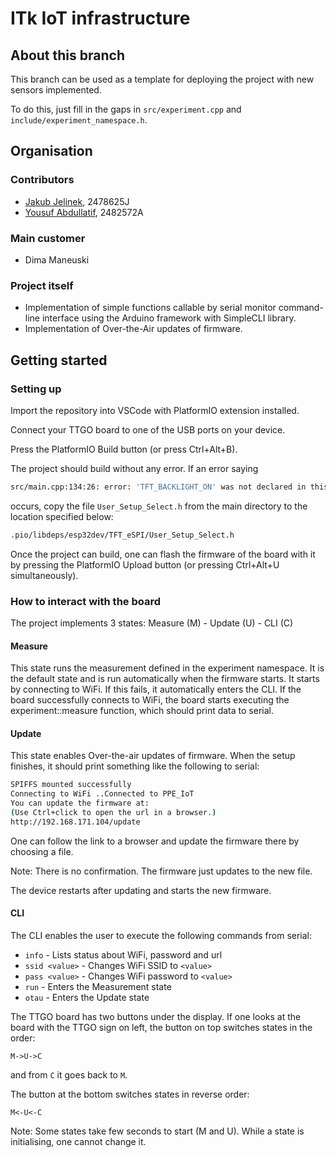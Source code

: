 # ITk IoT infrastructure

## About this branch
This branch can be used as a template for deploying the project with new sensors implemented.

To do this, just fill in the gaps in `src/experiment.cpp` and `include/experiment_namespace.h`.

## Organisation
### Contributors
- [Jakub Jelinek](https://stgit.dcs.gla.ac.uk/2478625j), 2478625J
- [Yousuf Abdullatif](https://stgit.dcs.gla.ac.uk/2482572a), 2482572A

### Main customer
- Dima Maneuski


### Project itself
- Implementation of simple functions callable by serial monitor command-line interface using the Arduino framework with SimpleCLI library.
- Implementation of Over-the-Air updates of firmware.

## Getting started
### Setting up
Import the repository into VSCode with PlatformIO extension installed.

Connect your TTGO board to one of the USB ports on your device.

Press the PlatformIO Build button (or press Ctrl+Alt+B).

The project should build without any error. If an error saying
```bash
src/main.cpp:134:26: error: 'TFT_BACKLIGHT_ON' was not declared in this scope
```
occurs, copy the file `User_Setup_Select.h` from the main directory to the location specified below:
```bash
.pio/libdeps/esp32dev/TFT_eSPI/User_Setup_Select.h
```

Once the project can build, one can flash the firmware of the board with it by pressing the PlatformIO Upload button (or pressing Ctrl+Alt+U simultaneously).

### How to interact with the board
The project implements 3 states:
Measure (M)  - Update (U) - CLI (C)

#### Measure

This state runs the measurement defined in the experiment namespace.
It is the default state and is run automatically when the firmware starts.
It starts by connecting to WiFi. If this fails, it automatically enters the CLI.
If the board successfully connects to WiFi, the board starts executing the experiment::measure function, which should print data to serial.

#### Update

This state enables Over-the-air updates of firmware. When the setup finishes, it should print something like the following to serial:
```bash
SPIFFS mounted successfully
Connecting to WiFi ..Connected to PPE_IoT
You can update the firmware at:
(Use Ctrl+click to open the url in a browser.)
http://192.168.171.104/update
```

One can follow the link to a browser and update the firmware there by choosing a file.

Note: There is no confirmation. The firmware just updates to the new file.

The device restarts after updating and starts the new firmware.

#### CLI

The CLI enables the user to execute the following commands from serial:
- `info` - Lists status about WiFi, password and url
- `ssid <value>` - Changes WiFi SSID to `<value>`
- `pass <value>` - Changes WiFi password to `<value>`
- `run` - Enters the Measurement state
- `otau` - Enters the Update state

The TTGO board has two buttons under the display.
If one looks at the board with the TTGO sign on left, the button on top switches states in the order:
```
M->U->C
```
and from `C` it goes back to `M`.

The button at the bottom switches states in reverse order:
```
M<-U<-C
```

Note: Some states take few seconds to start (M and U). While a state is initialising, one cannot change it.

